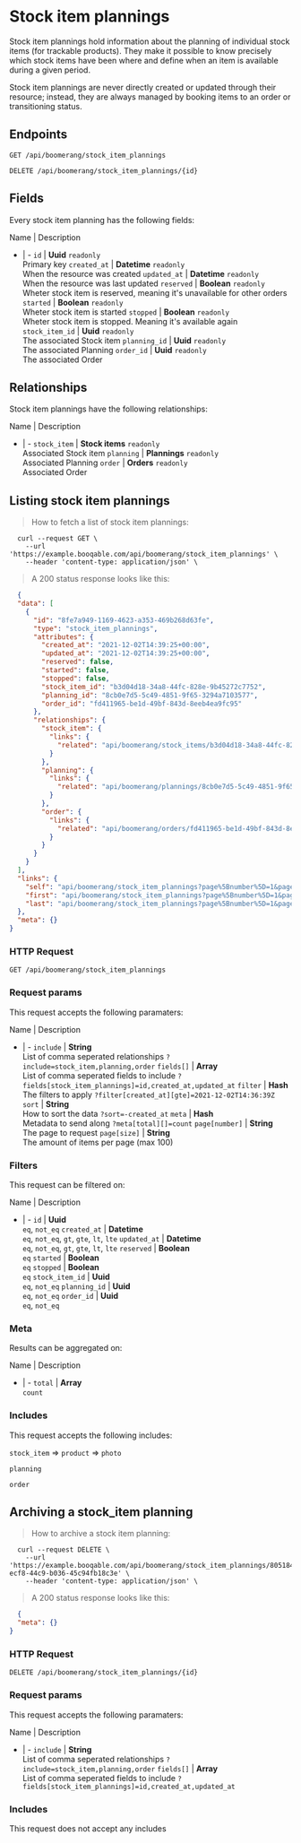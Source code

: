# Stock item plannings

Stock item plannings hold information about the planning of individual stock items (for trackable products). They make it possible to know precisely which stock items have been where and define when an item is available during a given period.

Stock item plannings are never directly created or updated through their resource; instead, they are always managed by booking items to an order or transitioning status.

## Endpoints
`GET /api/boomerang/stock_item_plannings`

`DELETE /api/boomerang/stock_item_plannings/{id}`

## Fields
Every stock item planning has the following fields:

Name | Description
- | -
`id` | **Uuid** `readonly`<br>Primary key
`created_at` | **Datetime** `readonly`<br>When the resource was created
`updated_at` | **Datetime** `readonly`<br>When the resource was last updated
`reserved` | **Boolean** `readonly`<br>Wheter stock item is reserved, meaning it's unavailable for other orders
`started` | **Boolean** `readonly`<br>Wheter stock item is started
`stopped` | **Boolean** `readonly`<br>Wheter stock item is stopped. Meaning it's available again
`stock_item_id` | **Uuid** `readonly`<br>The associated Stock item
`planning_id` | **Uuid** `readonly`<br>The associated Planning
`order_id` | **Uuid** `readonly`<br>The associated Order


## Relationships
Stock item plannings have the following relationships:

Name | Description
- | -
`stock_item` | **Stock items** `readonly`<br>Associated Stock item
`planning` | **Plannings** `readonly`<br>Associated Planning
`order` | **Orders** `readonly`<br>Associated Order


## Listing stock item plannings



> How to fetch a list of stock item plannings:

```shell
  curl --request GET \
    --url 'https://example.booqable.com/api/boomerang/stock_item_plannings' \
    --header 'content-type: application/json' \
```

> A 200 status response looks like this:

```json
  {
  "data": [
    {
      "id": "8fe7a949-1169-4623-a353-469b268d63fe",
      "type": "stock_item_plannings",
      "attributes": {
        "created_at": "2021-12-02T14:39:25+00:00",
        "updated_at": "2021-12-02T14:39:25+00:00",
        "reserved": false,
        "started": false,
        "stopped": false,
        "stock_item_id": "b3d04d18-34a8-44fc-828e-9b45272c7752",
        "planning_id": "8cb0e7d5-5c49-4851-9f65-3294a7103577",
        "order_id": "fd411965-be1d-49bf-843d-8eeb4ea9fc95"
      },
      "relationships": {
        "stock_item": {
          "links": {
            "related": "api/boomerang/stock_items/b3d04d18-34a8-44fc-828e-9b45272c7752"
          }
        },
        "planning": {
          "links": {
            "related": "api/boomerang/plannings/8cb0e7d5-5c49-4851-9f65-3294a7103577"
          }
        },
        "order": {
          "links": {
            "related": "api/boomerang/orders/fd411965-be1d-49bf-843d-8eeb4ea9fc95"
          }
        }
      }
    }
  ],
  "links": {
    "self": "api/boomerang/stock_item_plannings?page%5Bnumber%5D=1&page%5Bsize%5D=25",
    "first": "api/boomerang/stock_item_plannings?page%5Bnumber%5D=1&page%5Bsize%5D=25",
    "last": "api/boomerang/stock_item_plannings?page%5Bnumber%5D=1&page%5Bsize%5D=25"
  },
  "meta": {}
}
```

### HTTP Request

`GET /api/boomerang/stock_item_plannings`

### Request params

This request accepts the following paramaters:

Name | Description
- | -
`include` | **String**<br>List of comma seperated relationships `?include=stock_item,planning,order`
`fields[]` | **Array**<br>List of comma seperated fields to include `?fields[stock_item_plannings]=id,created_at,updated_at`
`filter` | **Hash**<br>The filters to apply `?filter[created_at][gte]=2021-12-02T14:36:39Z`
`sort` | **String**<br>How to sort the data `?sort=-created_at`
`meta` | **Hash**<br>Metadata to send along `?meta[total][]=count`
`page[number]` | **String**<br>The page to request
`page[size]` | **String**<br>The amount of items per page (max 100)


### Filters

This request can be filtered on:

Name | Description
- | -
`id` | **Uuid**<br>`eq`, `not_eq`
`created_at` | **Datetime**<br>`eq`, `not_eq`, `gt`, `gte`, `lt`, `lte`
`updated_at` | **Datetime**<br>`eq`, `not_eq`, `gt`, `gte`, `lt`, `lte`
`reserved` | **Boolean**<br>`eq`
`started` | **Boolean**<br>`eq`
`stopped` | **Boolean**<br>`eq`
`stock_item_id` | **Uuid**<br>`eq`, `not_eq`
`planning_id` | **Uuid**<br>`eq`, `not_eq`
`order_id` | **Uuid**<br>`eq`, `not_eq`


### Meta

Results can be aggregated on:

Name | Description
- | -
`total` | **Array**<br>`count`


### Includes

This request accepts the following includes:

`stock_item` => 
`product` => 
`photo`






`planning`


`order`






## Archiving a stock_item planning



> How to archive a stock item planning:

```shell
  curl --request DELETE \
    --url 'https://example.booqable.com/api/boomerang/stock_item_plannings/8051849e-ecf8-44c9-b036-45c94fb18c3e' \
    --header 'content-type: application/json' \
```

> A 200 status response looks like this:

```json
  {
  "meta": {}
}
```

### HTTP Request

`DELETE /api/boomerang/stock_item_plannings/{id}`

### Request params

This request accepts the following paramaters:

Name | Description
- | -
`include` | **String**<br>List of comma seperated relationships `?include=stock_item,planning,order`
`fields[]` | **Array**<br>List of comma seperated fields to include `?fields[stock_item_plannings]=id,created_at,updated_at`


### Includes

This request does not accept any includes